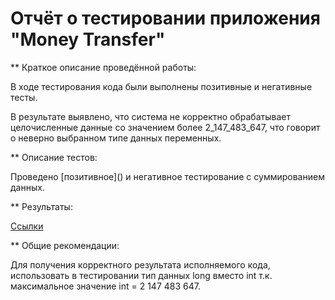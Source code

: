 # Отчёт о тестировании приложения "Money Transfer"

** Краткое описание проведённой работы:

В ходе тестирования кода были выполнены позитивные и негативные тесты. 

В результате выявлено, что система не корректно обрабатывает целочисленные данные со значением более 2_147_483_647, что говорит о неверно выбранном типе данных переменных.

** Описание тестов:

Проведено [позитивное](<script src="https://gist.github.com/Lars175/35433e8667e0ab325d01c8815604eb35.js"></script>) и негативное тестирование с суммированием данных. 

** Результаты:

[Ссылки](https://github.com/Lars175/MoneyTransfer-2.1/issues/1#issue-611154081)

** Общие рекомендации:

Для получения корректного результата исполняемого кода, 
использовать в тестировании тип данных long вместо int
т.к. максимальное значение int = 2 147 483 647.